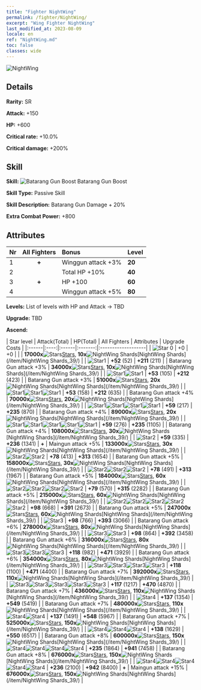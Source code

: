 ```yaml
---
title: "Fighter NightWing"
permalink: /fighter/NightWing/
excerpt: "Wing Fighter NightWing"
last_modified_at: 2023-08-09
locale: en
ref: "NightWing.md"
toc: false
classes: wide
---
```



 ![NightWing](/images/ship/fj_img11.png)

## Details

 **Rarity:** SR 

 **Attack:** +150

 **HP:** +600

 **Critical rate:** +10.0%

 **Critical damage:** +200%

## Skill

 **Skill:** ![Batarang Gun Boost](/images/skill/skill_39_p.png) Batarang Gun Boost

 **Skill Type:**  Passive Skill

 **Skill Description:**  Batarang Gun Damage + 20%

 **Extra Combat Power:**  +800

## Attributes

  |  Nr | All Fighters | Bonus | Level |
  |:----|:-------------:|:--------------------|:--------|
  | 1  | **+**  | Winggun attack +3%  | **20** |
  | 2  |   | Total HP +10%  | **40** |
  | 3  | **+**  | HP +100  | **60** |
  | 4  |   | Winggun attack +5%  | **80** |


 **Levels:**  List of levels with HP and Attack -> TBD

 **Upgrade:**  TBD

 **Ascend:**  

  |  Star level | Attack(Total) | HP(Total) | All Fighters | Attributes | Upgrade Costs |
  |:------|:----:|:------|:-------:|:-------------------|
  | ![Star 0](/images/s0.png)  | +0  | +0  |  |    | **17000x**![Stars](/images/item/Stars_p.png)[Stars](/item/Stars_2/), **10x**![NightWing Shards](/images/item/NightWing_Shards_p.png)[NightWing Shards](/item/NightWing Shards_39/) |
  | ![Star1](/images/s1.png)  | **+52** (52)  | **+211** (211)  |   | Batarang Gun attack +3%  | **34000x**![Stars](/images/item/Stars_p.png)[Stars](/item/Stars_2/), **10x**![NightWing Shards](/images/item/NightWing_Shards_p.png)[NightWing Shards](/item/NightWing Shards_39/) |
  | ![Star1](/images/s1.png)![Star1](/images/s1.png)  | **+53** (105)  | **+212** (423)  |   | Batarang Gun attack +3%  | **51000x**![Stars](/images/item/Stars_p.png)[Stars](/item/Stars_2/), **20x**![NightWing Shards](/images/item/NightWing_Shards_p.png)[NightWing Shards](/item/NightWing Shards_39/) |
  | ![Star1](/images/s1.png)![Star1](/images/s1.png)![Star1](/images/s1.png)  | **+53** (158)  | **+212** (635)  |   | Batarang Gun attack +4%  | **70000x**![Stars](/images/item/Stars_p.png)[Stars](/item/Stars_2/), **20x**![NightWing Shards](/images/item/NightWing_Shards_p.png)[NightWing Shards](/item/NightWing Shards_39/) |
  | ![Star1](/images/s1.png)![Star1](/images/s1.png)![Star1](/images/s1.png)![Star1](/images/s1.png)  | **+59** (217)  | **+235** (870)  |   | Batarang Gun attack +4%  | **89000x**![Stars](/images/item/Stars_p.png)[Stars](/item/Stars_2/), **20x**![NightWing Shards](/images/item/NightWing_Shards_p.png)[NightWing Shards](/item/NightWing Shards_39/) |
  | ![Star1](/images/s1.png)![Star1](/images/s1.png)![Star1](/images/s1.png)![Star1](/images/s1.png)![Star1](/images/s1.png)  | **+59** (276)  | **+235** (1105)  |   | Batarang Gun attack +4%  | **108000x**![Stars](/images/item/Stars_p.png)[Stars](/item/Stars_2/), **30x**![NightWing Shards](/images/item/NightWing_Shards_p.png)[NightWing Shards](/item/NightWing Shards_39/) |
  | ![Star2](/images/s2.png)  | **+59** (335)  | **+236** (1341)  | **+**  | Maingun attack +5%  | **133000x**![Stars](/images/item/Stars_p.png)[Stars](/item/Stars_2/), **30x**![NightWing Shards](/images/item/NightWing_Shards_p.png)[NightWing Shards](/item/NightWing Shards_39/) |
  | ![Star2](/images/s2.png)![Star2](/images/s2.png)  | **+78** (413)  | **+313** (1654)  |   | Batarang Gun attack +5%  | **158000x**![Stars](/images/item/Stars_p.png)[Stars](/item/Stars_2/), **30x**![NightWing Shards](/images/item/NightWing_Shards_p.png)[NightWing Shards](/item/NightWing Shards_39/) |
  | ![Star2](/images/s2.png)![Star2](/images/s2.png)![Star2](/images/s2.png)  | **+78** (491)  | **+313** (1967)  |   | Batarang Gun attack +5%  | **184000x**![Stars](/images/item/Stars_p.png)[Stars](/item/Stars_2/), **60x**![NightWing Shards](/images/item/NightWing_Shards_p.png)[NightWing Shards](/item/NightWing Shards_39/) |
  | ![Star2](/images/s2.png)![Star2](/images/s2.png)![Star2](/images/s2.png)![Star2](/images/s2.png)  | **+79** (570)  | **+315** (2282)  |   | Batarang Gun attack +5%  | **215000x**![Stars](/images/item/Stars_p.png)[Stars](/item/Stars_2/), **60x**![NightWing Shards](/images/item/NightWing_Shards_p.png)[NightWing Shards](/item/NightWing Shards_39/) |
  | ![Star2](/images/s2.png)![Star2](/images/s2.png)![Star2](/images/s2.png)![Star2](/images/s2.png)![Star2](/images/s2.png)  | **+98** (668)  | **+391** (2673)  |   | Batarang Gun attack +5%  | **247000x**![Stars](/images/item/Stars_p.png)[Stars](/item/Stars_2/), **60x**![NightWing Shards](/images/item/NightWing_Shards_p.png)[NightWing Shards](/item/NightWing Shards_39/) |
  | ![Star3](/images/s3.png)  | **+98** (766)  | **+393** (3066)  |   | Batarang Gun attack +6%  | **278000x**![Stars](/images/item/Stars_p.png)[Stars](/item/Stars_2/), **80x**![NightWing Shards](/images/item/NightWing_Shards_p.png)[NightWing Shards](/item/NightWing Shards_39/) |
  | ![Star3](/images/s3.png)![Star3](/images/s3.png)  | **+98** (864)  | **+392** (3458)  |   | Batarang Gun attack +6%  | **316000x**![Stars](/images/item/Stars_p.png)[Stars](/item/Stars_2/), **80x**![NightWing Shards](/images/item/NightWing_Shards_p.png)[NightWing Shards](/item/NightWing Shards_39/) |
  | ![Star3](/images/s3.png)![Star3](/images/s3.png)![Star3](/images/s3.png)  | **+118** (982)  | **+471** (3929)  |   | Batarang Gun attack +6%  | **354000x**![Stars](/images/item/Stars_p.png)[Stars](/item/Stars_2/), **80x**![NightWing Shards](/images/item/NightWing_Shards_p.png)[NightWing Shards](/item/NightWing Shards_39/) |
  | ![Star3](/images/s3.png)![Star3](/images/s3.png)![Star3](/images/s3.png)![Star3](/images/s3.png)  | **+118** (1100)  | **+471** (4400)  |   | Batarang Gun attack +7%  | **392000x**![Stars](/images/item/Stars_p.png)[Stars](/item/Stars_2/), **110x**![NightWing Shards](/images/item/NightWing_Shards_p.png)[NightWing Shards](/item/NightWing Shards_39/) |
  | ![Star3](/images/s3.png)![Star3](/images/s3.png)![Star3](/images/s3.png)![Star3](/images/s3.png)![Star3](/images/s3.png)  | **+117** (1217)  | **+470** (4870)  |   | Batarang Gun attack +7%  | **436000x**![Stars](/images/item/Stars_p.png)[Stars](/item/Stars_2/), **110x**![NightWing Shards](/images/item/NightWing_Shards_p.png)[NightWing Shards](/item/NightWing Shards_39/) |
  | ![Star4](/images/s4.png)  | **+137** (1354)  | **+549** (5419)  |   | Batarang Gun attack +7%  | **480000x**![Stars](/images/item/Stars_p.png)[Stars](/item/Stars_2/), **110x**![NightWing Shards](/images/item/NightWing_Shards_p.png)[NightWing Shards](/item/NightWing Shards_39/) |
  | ![Star4](/images/s4.png)![Star4](/images/s4.png)  | **+137** (1491)  | **+548** (5967)  |   | Batarang Gun attack +7%  | **525000x**![Stars](/images/item/Stars_p.png)[Stars](/item/Stars_2/), **150x**![NightWing Shards](/images/item/NightWing_Shards_p.png)[NightWing Shards](/item/NightWing Shards_39/) |
  | ![Star4](/images/s4.png)![Star4](/images/s4.png)![Star4](/images/s4.png)  | **+138** (1629)  | **+550** (6517)  |   | Batarang Gun attack +8%  | **600000x**![Stars](/images/item/Stars_p.png)[Stars](/item/Stars_2/), **150x**![NightWing Shards](/images/item/NightWing_Shards_p.png)[NightWing Shards](/item/NightWing Shards_39/) |
  | ![Star4](/images/s4.png)![Star4](/images/s4.png)![Star4](/images/s4.png)![Star4](/images/s4.png)  | **+235** (1864)  | **+941** (7458)  |   | Batarang Gun attack +8%  | **676000x**![Stars](/images/item/Stars_p.png)[Stars](/item/Stars_2/), **150x**![NightWing Shards](/images/item/NightWing_Shards_p.png)[NightWing Shards](/item/NightWing Shards_39/) |
  | ![Star4](/images/s4.png)![Star4](/images/s4.png)![Star4](/images/s4.png)![Star4](/images/s4.png)![Star4](/images/s4.png)  | **+236** (2100)  | **+942** (8400)  | **+**  | Maingun attack +15%  | **676000x**![Stars](/images/item/Stars_p.png)[Stars](/item/Stars_2/), **150x**![NightWing Shards](/images/item/NightWing_Shards_p.png)[NightWing Shards](/item/NightWing Shards_39/) |

